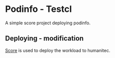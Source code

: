 # Podinfo - Testcl

A simple score project deploying podinfo.

## Deploying - modification

[Score](https://score.dev/) is used to deploy the workload to humanitec.
